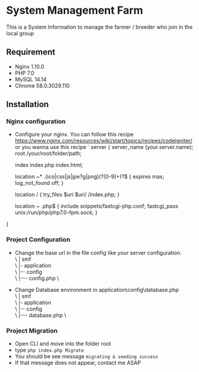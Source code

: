 # System Management Farm

This is a System Information to manage the farmer / breeder who join in the local group

## Requirement
- Nginx 1.10.0
- PHP 7.0
- MySQL 14.14
- Chrome 58.0.3029.110

## Installation

### Nginx configuration
- Configure your nginx. You can follow this recipe https://www.nginx.com/resources/wiki/start/topics/recipes/codeigniter/ or you wanna use this recipe
`
server {
	server_name (your.server.name);
	root /your/root/folder/path;

	index index.php index.html;
	
	location ~* \.(ico|css|js|jpe?g|png)(\?[0-9]+)?$ {
		expires max;
		log_not_found off;
	}

	location / {
		try_files $uri $uri/ /index.php;
	}

	location ~ \.php$ {
		include snippets/fastcgi-php.conf;
		fastcgi_pass unix:/run/php/php7.0-fpm.sock;
	}

}
### Project Configuration

- Change the base url in the file config like your server configuration. \
\ | smf \
\ |- application \
\ |-- config \
\ |--- config.php \

- Change Database environment in application\config\database.php \
\ | smf \
\ |- application \
\ |-- config \
\ |--- database.php \


### Project Migration

- Open CLI and move into the folder root
- type `php index.php Migrate`
- You should be see message `migrating & seeding success`
- If that message does not appear, contact me ASAP
